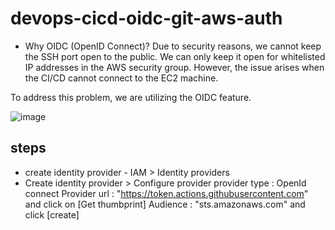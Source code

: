 # devops-cicd-oidc-git-aws-auth


- Why OIDC (OpenID Connect)?
Due to security reasons, we cannot keep the SSH port open to the public. We can only keep it open for whitelisted IP addresses in the AWS security group. However, the issue arises when the CI/CD cannot connect to the EC2 machine.

To address this problem, we are utilizing the OIDC feature.

![image](https://github.com/abhiramdas99/devops-cicd-oidc-git-aws-auth/assets/62290469/81554280-c5be-488a-893f-d3da5f0f1ebd)

## steps 
- create identity provider - IAM >  Identity providers
- Create identity provider > Configure provider
  provider type : OpenId connect
  Provider url : "https://token.actions.githubusercontent.com"   and click on [Get thumbprint]
  Audience : "sts.amazonaws.com" and click [create]

